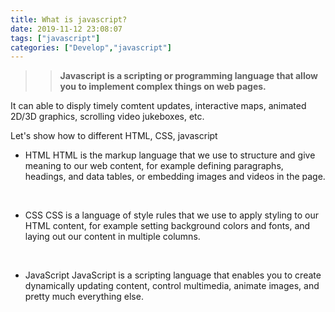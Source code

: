 ```yaml
---
title: What is javascript?
date: 2019-11-12 23:08:07
tags: ["javascript"]
categories: ["Develop","javascript"]
---
```


>>__Javascript is a scripting or programming language that allow you to implement complex things on web pages.__
<!-- exerpt -->
It can able to disply timely comtent updates, interactive maps, animated 2D/3D graphics,
scrolling video jukeboxes, etc.

Let's show how to different HTML, CSS, javascript
<br/>
* HTML
HTML is the markup language that we use to structure and give meaning to our web content, for example defining paragraphs, headings, and data tables, or embedding images and videos in the page.

<br/>

* CSS
CSS is a language of style rules that we use to apply styling to our HTML content, for example setting background colors and fonts, and laying out our content in multiple columns.

<br/>

* JavaScript
JavaScript is a scripting language that enables you to create dynamically updating content, control multimedia, animate images, and pretty much everything else.

